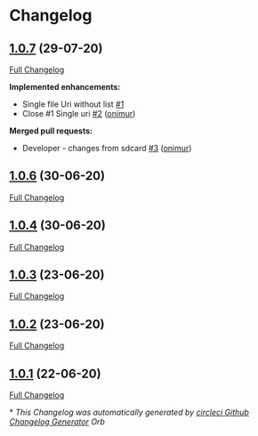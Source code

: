 # Changelog

## [1.0.7](https://github.com/onimur/handle-path-oz/tree/1.0.7) (29-07-20)

[Full Changelog](https://github.com/onimur/handle-path-oz/compare/1.0.6...1.0.7)

**Implemented enhancements:**

- Single file Uri without list [\#1](https://github.com/onimur/handle-path-oz/issues/1)
- Close \#1 Single uri [\#2](https://github.com/onimur/handle-path-oz/pull/2) ([onimur](https://github.com/onimur))

**Merged pull requests:**

- Developer - changes from sdcard [\#3](https://github.com/onimur/handle-path-oz/pull/3) ([onimur](https://github.com/onimur))

## [1.0.6](https://github.com/onimur/handle-path-oz/tree/1.0.6) (30-06-20)

[Full Changelog](https://github.com/onimur/handle-path-oz/compare/1.0.4...1.0.6)

## [1.0.4](https://github.com/onimur/handle-path-oz/tree/1.0.4) (30-06-20)

[Full Changelog](https://github.com/onimur/handle-path-oz/compare/1.0.3...1.0.4)

## [1.0.3](https://github.com/onimur/handle-path-oz/tree/1.0.3) (23-06-20)

[Full Changelog](https://github.com/onimur/handle-path-oz/compare/1.0.2...1.0.3)

## [1.0.2](https://github.com/onimur/handle-path-oz/tree/1.0.2) (23-06-20)

[Full Changelog](https://github.com/onimur/handle-path-oz/compare/1.0.1...1.0.2)

## [1.0.1](https://github.com/onimur/handle-path-oz/tree/1.0.1) (22-06-20)

[Full Changelog](https://github.com/onimur/handle-path-oz/compare/75101f51a2d66e31a7f76f82e5c7891c4ac6c0b3...1.0.1)



\* *This Changelog was automatically generated by [circleci Github Changelog Generator](https://github.com/onimur/circleci-github-changelog-generator) Orb*
